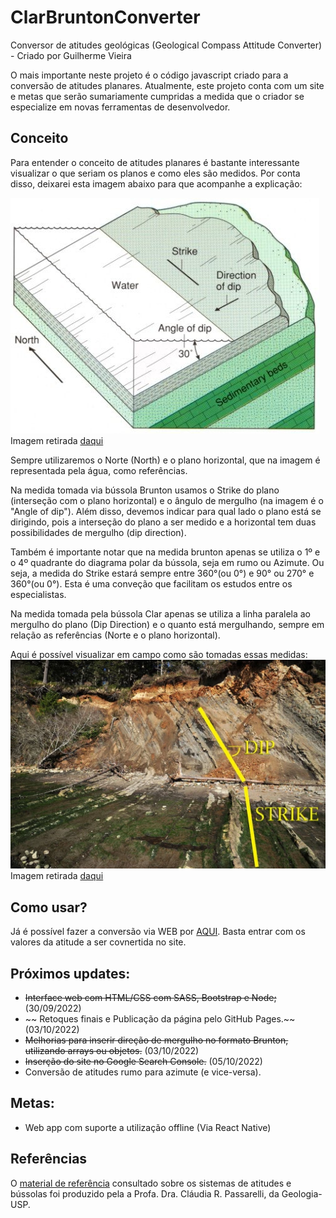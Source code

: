 # ClarBruntonConverter
Conversor de atitudes geológicas (Geological Compass Attitude Converter) - Criado por Guilherme Vieira

O mais importante neste projeto é o código javascript criado para a conversão de atitudes planares. Atualmente, este projeto conta com um site e metas que serão sumariamente cumpridas a medida que o criador se especialize em novas ferramentas de desenvolvedor.

## Conceito
Para entender o conceito de atitudes planares é bastante interessante visualizar o que seriam os planos e como eles são medidos. Por conta disso, deixarei esta imagem abaixo para que acompanhe a explicação:

![Atitudes planares geológias exemplificadas por acamamento sedimentar](./assets/imagens/strike-dip.jpg)
Imagem retirada [daqui](https://www.quora.com/How-can-I-visualize-the-strike-dip-amount-and-dip-direction-practically/answer/Darcy-Cordell)

Sempre utilizaremos o Norte (North) e o plano horizontal, que na imagem é representada pela água, como referências.

Na medida tomada via bússola Brunton usamos o Strike do plano (interseção com o plano horizontal) e o ângulo de mergulho (na imagem é o "Angle of dip"). Além disso, devemos indicar para qual lado o plano está se dirigindo, pois a interseção do plano a ser medido e a horizontal tem duas possibilidades de mergulho (dip direction).

Também é importante notar que na medida brunton apenas se utiliza o 1º e o 4º quadrante do diagrama polar da bússola, seja em rumo ou Azimute. Ou seja, a medida do Strike estará sempre entre 360°(ou 0°) e 90° ou 270° e 360°(ou 0°). Esta é uma conveção que facilitam os estudos entre os especialistas.

Na medida tomada pela bússola Clar apenas se utiliza a linha paralela ao mergulho do plano (Dip Direction) e o quanto está mergulhando, sempre em relação as referências (Norte e o plano horizontal).

Aqui é possível visualizar em campo como são tomadas essas medidas:
![Exemplo de medida em campo](./assets/imagens/medida-campo.png)
Imagem retirada [daqui](https://fractalplanet.wordpress.com/2014/03/15/understanding-strike-and-dip-on-geologic-maps/) 

## Como usar?
Já é possível fazer a conversão via WEB por [AQUI](https://gui-nvieira.github.io/ClarBruntonConverter/). Basta entrar com os valores da atitude a ser covnertida no site.

## Próximos updates:
- ~~Interface web com HTML/CSS com SASS, Bootstrap e Node;~~ (30/09/2022)
- ~~ Retoques finais e Publicação da página pelo GitHub Pages.~~ (03/10/2022)
- ~~Melhorias para inserir direção de mergulho no formato Brunton, utilizando arrays ou objetos.~~ (03/10/2022)
- ~~Inserção do site no Google Search Console.~~ (05/10/2022)
- Conversão de atitudes rumo para azimute (e vice-versa).

## Metas:
- Web app com suporte a utilização offline (Via React Native)

## Referências
O [material de referência](https://edisciplinas.usp.br/pluginfile.php/5178772/mod_resource/content/1/Aula-B%C3%BAssolas%20-%20CRP.pdf) consultado sobre os sistemas de atitudes e bússolas foi produzido pela a Profa. Dra. Cláudia R. Passarelli, da Geologia-USP.
